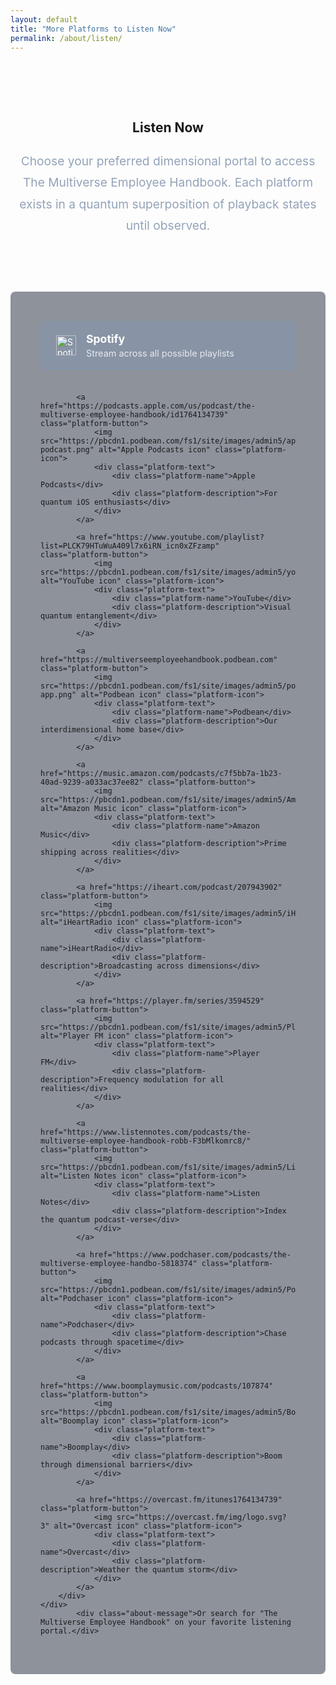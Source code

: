 ```yaml
---
layout: default
title: "More Platforms to Listen Now"
permalink: /about/listen/
---
```


<style>
/* Base styles matching FAQ page */
.about-header {
  text-align: center;
  padding: 4rem 0 2rem;
}

.about-intro {
  max-width: 800px;
  margin: 1.5rem auto;
  color: #94a3b8;
  font-size: 1.2rem;
  line-height: 1.8;
}

.about-content {
  display: grid;
  gap: 2rem;
  margin: 2rem 0;
}

.about-card {
  background: rgba(30, 41, 59, 0.5);
  padding: 2rem;
  border-radius: 0.5rem;
  backdrop-filter: blur(10px);
}

/* Platform button styles */
.platform-grid {
  display: grid;
  grid-template-columns: repeat(auto-fit, minmax(280px, 1fr));
  gap: 1.5rem;
  padding: 1rem;
}

.platform-button {
  display: flex;
  align-items: center;
  padding: 1rem 1.5rem;
  background: rgba(96, 165, 250, 0.1);
  border: 1px solid rgba(96, 165, 250, 0.2);
  border-radius: 0.5rem;
  transition: all 0.3s ease;
  text-decoration: none;
  color: #fff;
}

.platform-button:hover {
  background: rgba(96, 165, 250, 0.2);
  transform: translateY(-2px);
  box-shadow: 0 4px 12px rgba(0, 0, 0, 0.1);
}

.platform-icon {
  width: 32px;
  height: 32px;
  margin-right: 1rem;
}

.platform-text {
  flex-grow: 1;
}

.platform-name {
  font-size: 1.1rem;
  font-weight: bold;
  margin-bottom: 0.25rem;
}

.platform-description {
  font-size: 0.9rem;
  opacity: 0.8;
}

.about-message {
  text-align: center;
  padding: 1rem 0 2rem;
}

@media (max-width: 768px) {
  .about-header {
    padding: 2rem 0 1rem;
  }

  .about-intro {
    font-size: 1rem;
    padding: 0 1rem;
  }

  .platform-grid {
    grid-template-columns: 1fr;
  }
}
</style>

<div class="background-container">
    <div class="background-overlay"></div>
</div>

<section class="about-header">
    <h1>Listen Now</h1>
    <p class="about-intro">Choose your preferred dimensional portal to access The Multiverse Employee Handbook. Each platform exists in a quantum superposition of playback states until observed.</p>
</section>

<section class="about-content">
    <div class="about-card">
        <div class="platform-grid">
            <a href="https://open.spotify.com/show/2JxWJWRUjmDjoCje1JbcWZ" class="platform-button">
                <img src="https://pbcdn1.podbean.com/fs1/site/images/admin5/spotify.png" alt="Spotify icon" class="platform-icon">
                <div class="platform-text">
                    <div class="platform-name">Spotify</div>
                    <div class="platform-description">Stream across all possible playlists</div>
                </div>
            </a>

            <a href="https://podcasts.apple.com/us/podcast/the-multiverse-employee-handbook/id1764134739" class="platform-button">
                <img src="https://pbcdn1.podbean.com/fs1/site/images/admin5/apple-podcast.png" alt="Apple Podcasts icon" class="platform-icon">
                <div class="platform-text">
                    <div class="platform-name">Apple Podcasts</div>
                    <div class="platform-description">For quantum iOS enthusiasts</div>
                </div>
            </a>

            <a href="https://www.youtube.com/playlist?list=PLCK79HTuWuA409l7x6iRN_icn0xZFzamp" class="platform-button">
                <img src="https://pbcdn1.podbean.com/fs1/site/images/admin5/youtube_logo.png" alt="YouTube icon" class="platform-icon">
                <div class="platform-text">
                    <div class="platform-name">YouTube</div>
                    <div class="platform-description">Visual quantum entanglement</div>
                </div>
            </a>

            <a href="https://multiverseemployeehandbook.podbean.com" class="platform-button">
                <img src="https://pbcdn1.podbean.com/fs1/site/images/admin5/podbean-app.png" alt="Podbean icon" class="platform-icon">
                <div class="platform-text">
                    <div class="platform-name">Podbean</div>
                    <div class="platform-description">Our interdimensional home base</div>
                </div>
            </a>

            <a href="https://music.amazon.com/podcasts/c7f5bb7a-1b23-40ad-9239-a033ac37ee82" class="platform-button">
                <img src="https://pbcdn1.podbean.com/fs1/site/images/admin5/AmazonMusic.png" alt="Amazon Music icon" class="platform-icon">
                <div class="platform-text">
                    <div class="platform-name">Amazon Music</div>
                    <div class="platform-description">Prime shipping across realities</div>
                </div>
            </a>

            <a href="https://iheart.com/podcast/207943902" class="platform-button">
                <img src="https://pbcdn1.podbean.com/fs1/site/images/admin5/iHeartRadio.png" alt="iHeartRadio icon" class="platform-icon">
                <div class="platform-text">
                    <div class="platform-name">iHeartRadio</div>
                    <div class="platform-description">Broadcasting across dimensions</div>
                </div>
            </a>

            <a href="https://player.fm/series/3594529" class="platform-button">
                <img src="https://pbcdn1.podbean.com/fs1/site/images/admin5/PlayerFM.png" alt="Player FM icon" class="platform-icon">
                <div class="platform-text">
                    <div class="platform-name">Player FM</div>
                    <div class="platform-description">Frequency modulation for all realities</div>
                </div>
            </a>

            <a href="https://www.listennotes.com/podcasts/the-multiverse-employee-handbook-robb-F3bMlkomrc8/" class="platform-button">
                <img src="https://pbcdn1.podbean.com/fs1/site/images/admin5/ListenNotes.png" alt="Listen Notes icon" class="platform-icon">
                <div class="platform-text">
                    <div class="platform-name">Listen Notes</div>
                    <div class="platform-description">Index the quantum podcast-verse</div>
                </div>
            </a>

            <a href="https://www.podchaser.com/podcasts/the-multiverse-employee-handbo-5818374" class="platform-button">
                <img src="https://pbcdn1.podbean.com/fs1/site/images/admin5/Podchaser.webp" alt="Podchaser icon" class="platform-icon">
                <div class="platform-text">
                    <div class="platform-name">Podchaser</div>
                    <div class="platform-description">Chase podcasts through spacetime</div>
                </div>
            </a>

            <a href="https://www.boomplaymusic.com/podcasts/107874" class="platform-button">
                <img src="https://pbcdn1.podbean.com/fs1/site/images/admin5/BoomPlay.png" alt="Boomplay icon" class="platform-icon">
                <div class="platform-text">
                    <div class="platform-name">Boomplay</div>
                    <div class="platform-description">Boom through dimensional barriers</div>
                </div>
            </a>

            <a href="https://overcast.fm/itunes1764134739" class="platform-button">
                <img src="https://overcast.fm/img/logo.svg?3" alt="Overcast icon" class="platform-icon">
                <div class="platform-text">
                    <div class="platform-name">Overcast</div>
                    <div class="platform-description">Weather the quantum storm</div>
                </div>
            </a>
        </div>
    </div>
            <div class="about-message">Or search for "The Multiverse Employee Handbook" on your favorite listening portal.</div>
</section>

<div id="quantum-field" class="quantum-field"></div>
